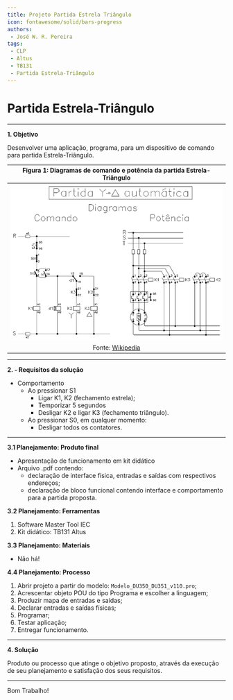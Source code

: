 ```yaml
---
title: Projeto Partida Estrela Triângulo
icon: fontawesome/solid/bars-progress
authors:
 - José W. R. Pereira
tags:
 - CLP
 - Altus
 - TB131
 - Partida Estrela-Triângulo
---
```


# Partida Estrela-Triângulo

---

**1. Objetivo**

Desenvolver uma aplicação, programa, 
para um dispositivo de comando para partida Estrela-Triângulo.

| Figura 1: Diagramas de comando e potência da partida Estrela-Triângulo |
|:-------------------:|
| ![Diagrama Comando e Potencia](img/lab05-partida-estrela-delta-comando-potencia.png) |
|Fonte: [Wikipedia](https://pt.wikipedia.org/wiki/Partida_estrela-tri%C3%A2ngulo) |

---

**2. - Requisitos da solução**

* Comportamento
    * Ao pressionar S1
	    * Ligar K1, K2 (fechamento estrela);
        * Temporizar 5 segundos
        * Desligar K2 e ligar K3 (fechamento triângulo).
	* Ao pressionar S0, em qualquer momento:
		* Desligar todos os contatores.

---

**3.1 Planejamento: Produto final**

* Apresentação de funcionamento em kit didático
* Arquivo .pdf contendo:
	* declaração de interface física, entradas e saídas com respectivos endereços;
	* declaração de bloco funcional contendo interface e comportamento para a partida proposta.


**3.2 Planejamento: Ferramentas**

1. Software Master Tool IEC
2. Kit didático: TB131 Altus


**3.3 Planejamento: Materiais**

* Não há!

**4.4 Planejamento: Processo**

  1. Abrir projeto a partir do modelo: `Modelo_DU350_DU351_v110.pro`;
  2. Acrescentar objeto POU do tipo Programa e escolher a linguagem;
  3. Produzir mapa de entradas e saídas;
  4. Declarar entradas e saídas físicas;
  5. Programar;
  6. Testar aplicação;
  7. Entregar funcionamento.

---

**4. Solução**

Produto ou processo que atinge o objetivo proposto, 
através da execução de seu planejamento e satisfação dos seus requisitos.

---

Bom Trabalho!
